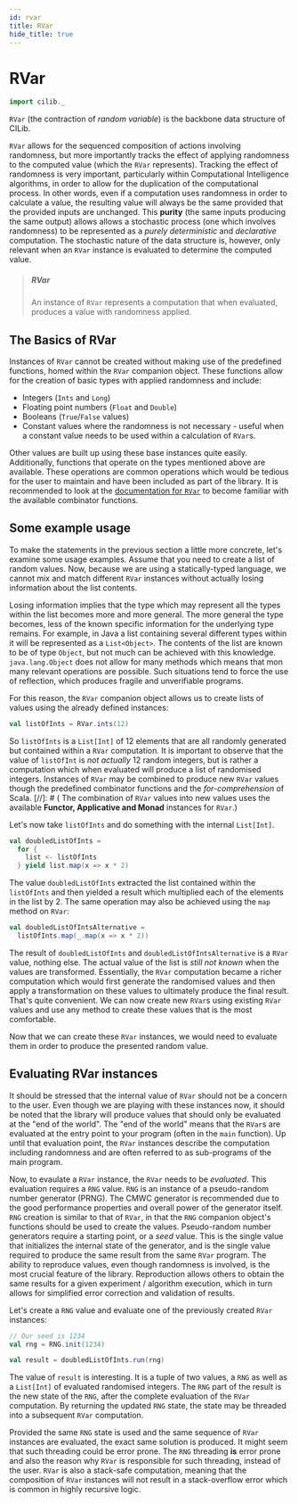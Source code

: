 ```yaml
---
id: rvar
title: RVar
hide_title: true
---
```


# RVar

```scala mdoc:invisible
import cilib._
```

`RVar` (the contraction of *random variable*) is the backbone data structure of CILib.

`RVar` allows for the sequenced composition of actions involving randomness, but more importantly tracks the effect of applying randomness to the computed value (which the `RVar` represents).
Tracking the effect of randomness is very important, particularly within Computational Intelligence algorithms, in order to allow for the duplication of the computational process.
In other words, even if a computation uses randomness in order to calculate a value, the resulting value will always be the same provided that the provided inputs are unchanged.
This **purity** (the same inputs producing the same output) allows allows a stochastic process (one which involves randomness) to be represented as a _purely deterministic_ and _declarative_ computation.
The stochastic nature of the data structure is, however, only relevant when an `RVar` instance is evaluated to determine the computed value.

> ##### RVar
>
> An instance of `RVar` represents a computation that when evaluated, produces a value with randomness applied.

## The Basics of RVar

Instances of `RVar` cannot be created without making use of the predefined functions, homed within the `RVar` companion object.
These functions allow for the creation of basic types with applied randomness and include:

- Integers (`Ints` and `Long`)
- Floating point numbers (`Float` and `Double`)
- Booleans (`True`/`False` values)
- Constant values where the randomness is not necessary - useful when a constant value needs to be used within a calculation of `RVar`s.

Other values are built up using these base instances quite easily.
Additionally, functions that operate on the types mentioned above are available.
These operations are common operations which would be tedious for the user to maintain and have been included as part of the library.
It is recommended to look at the [documentation for `RVar`]() to become familiar with the available combinator functions.

## Some example usage

To make the statements in the previous section a little more concrete, let's examine some usage examples.
Assume that you need to create a list of random values.
Now, because we are using a statically-typed language, we cannot mix and match different `RVar` instances without actually losing information about the list contents.

Losing information implies that the type which may represent all the types within the list becomes more and more general.
The more general the type becomes, less of the known specific information for the underlying type remains.
For example, in Java a list containing several different types within it will be represented as a `List<Object>`.
The contents of the list are known to be of type `Object`, but not much can be achieved with this knowledge.
`java.lang.Object` does not allow for many methods which means that mon many relevant operations are possible.
Such situations tend to force the use of reflection, which produces fragile and unverifiable programs.

For this reason, the `RVar` companion object allows us to create lists of values using the already defined instances:

```scala mdoc
val listOfInts = RVar.ints(12)
```

So `listOfInts` is a `List[Int]` of 12 elements that are all randomly generated but contained within a `RVar` computation.
It is important to observe that the value of `listOfInt` is _not actually_ 12 random integers, but is rather a computation which when evaluated will produce a list of randomised integers.
Instances of `RVar` may be combined to produce new `RVar` values though the predefined combinator functions and the _for-comprehension_ of Scala.
[//]: # ( The combination of `RVar` values into new values uses the available **Functor, Applicative and Monad** instances for `RVar`.)

Let's now take `listOfInts` and do something with the internal `List[Int]`.

```scala mdoc
val doubledListOfInts =
  for {
    list <- listOfInts
  } yield list.map(x => x * 2)
```

The value `doubledListOfInts` extracted the list contained within the `listOfInts` and then yielded a result which multiplied each of the elements in the list by 2.
The same operation may also be achieved using the `map` method on `RVar`:

```scala mdoc
val doubledListOfIntsAlternative =
  listOfInts.map(_.map(x => x * 2))
```

The result of `doubledListOfInts` and `doubledListOfIntsAlternative` is a `RVar` value, nothing else.
The actual value of the list is _still not known_ when the values are transformed.
Essentially, the `RVar` computation became a richer computation which would first generate the randomised values and then apply a transformation on these values to ultimately produce the final result.
That's quite convenient.
We can now create new `RVar`s using existing `RVar` values and use any method to create these values that is the most comfortable.

Now that we can create these `RVar` instances, we would need to evaluate them in order to produce the presented random value.


## Evaluating RVar instances

It should be stressed that the internal value of `RVar` should not be a concern to the user.
Even though we are playing with these instances now, it should be noted that the library will produce values that should only be evaluated at the "end of the world".
The "end of the world" means that the `RVar`s are evaluated at the entry point to your program (often in the `main` function).
Up until that evaluation point, the `RVar` instances describe the computation including randomness and are often referred to as sub-programs of the main program.

Now, to evaulate a `RVar` instance, the `RVar` needs to be _evaluated_.
This evaluation requires a `RNG` value.
`RNG` is an instance of a pseudo-random number generator (PRNG).
The CMWC generator is recommended due to the good performance properties and overall power of the generator itself.
`RNG` creation is similar to that of `RVar`, in that the `RNG` companion object's functions should be used to create the values.
Pseudo-random number generators require a starting point, or a _seed_ value.
This is the single value that initializes the internal state of the generator, and is the single value required to produce the same result from the same `RVar` program.
The ability to reproduce values, even though randomness is involved, is the most crucial feature of the library.
Reproduction allows others to obtain the same results for a given experiment / algorithm execution, which in turn allows for simplified error correction and validation of results.

Let's create a `RNG` value and evaluate one of the previously created `RVar` instances:

```scala mdoc
// Our seed is 1234
val rng = RNG.init(1234)

val result = doubledListOfInts.run(rng)
```

The value of `result` is interesting.
It is a tuple of two values, a `RNG` as well as a `List[Int]` of evaluated randomised integers.
The `RNG` part of the result is the new state of the `RNG`, after the complete evaluation of the `RVar` computation.
By returning the updated `RNG` state, the state may be threaded into a subsequent `RVar` computation.

Provided the same `RNG` state is used and the same sequence of `RVar` instances are evaluated, the exact same solution is produced.
It might seem that such threading could be error prone.
The `RNG` threading **is** error prone and also the reason why `RVar` is responsible for such threading, instead of the user.
`RVar` is also a stack-safe computation, meaning that the composition of `RVar` instances will not result in a stack-overflow error which is common in highly recursive logic.

